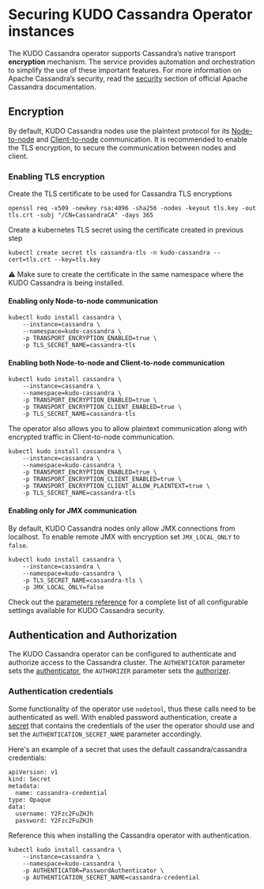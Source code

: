 # Securing KUDO Cassandra Operator instances

The KUDO Cassandra operator supports Cassandra’s native transport **encryption**
mechanism. The service provides automation and orchestration to simplify the use
of these important features. For more information on Apache Cassandra’s
security, read the
[security](https://docs.datastax.com/en/cassandra-oss/3.0/cassandra/configuration/secureTOC.html)
section of official Apache Cassandra documentation.

## Encryption

By default, KUDO Cassandra nodes use the plaintext protocol for its
[Node-to-node](https://docs.datastax.com/en/cassandra-oss/3.0/cassandra/configuration/secureSSLNodeToNode.html)
and
[Client-to-node](https://docs.datastax.com/en/cassandra-oss/3.0/cassandra/configuration/secureSSLClientToNode.html)
communication. It is recommended to enable the TLS encryption, to secure the
communication between nodes and client.

### Enabling TLS encryption

Create the TLS certificate to be used for Cassandra TLS encryptions

```
openssl req -x509 -newkey rsa:4096 -sha256 -nodes -keyout tls.key -out tls.crt -subj "/CN=CassandraCA" -days 365
```

Create a kubernetes TLS secret using the certificate created in previous step

```
kubectl create secret tls cassandra-tls -n kudo-cassandra --cert=tls.crt --key=tls.key
```

:warning: Make sure to create the certificate in the same namespace where the
KUDO Cassandra is being installed.

#### Enabling only Node-to-node communication

```
kubectl kudo install cassandra \
    --instance=cassandra \
    --namespace=kudo-cassandra \
    -p TRANSPORT_ENCRYPTION_ENABLED=true \
    -p TLS_SECRET_NAME=cassandra-tls
```

#### Enabling both Node-to-node and Client-to-node communication

```
kubectl kudo install cassandra \
    --instance=cassandra \
    --namespace=kudo-cassandra \
    -p TRANSPORT_ENCRYPTION_ENABLED=true \
    -p TRANSPORT_ENCRYPTION_CLIENT_ENABLED=true \
    -p TLS_SECRET_NAME=cassandra-tls
```

The operator also allows you to allow plaintext communication along with
encrypted traffic in Client-to-node communication.

```
kubectl kudo install cassandra \
    --instance=cassandra \
    --namespace=kudo-cassandra \
    -p TRANSPORT_ENCRYPTION_ENABLED=true \
    -p TRANSPORT_ENCRYPTION_CLIENT_ENABLED=true \
    -p TRANSPORT_ENCRYPTION_CLIENT_ALLOW_PLAINTEXT=true \
    -p TLS_SECRET_NAME=cassandra-tls
```

#### Enabling only for JMX communication

By default, KUDO Cassandra nodes only allow JMX connections from localhost. To
enable remote JMX with encryption set `JMX_LOCAL_ONLY` to `false`.

```
kubectl kudo install cassandra \
    --instance=cassandra \
    --namespace=kudo-cassandra \
    -p TLS_SECRET_NAME=cassandra-tls \
    -p JMX_LOCAL_ONLY=false
```

Check out the [parameters reference](./parameters.md) for a complete list of all
configurable settings available for KUDO Cassandra security.

## Authentication and Authorization

The KUDO Cassandra operator can be configured to authenticate and authorize
access to the Cassandra cluster. The `AUTHENTICATOR` parameter sets the
[authenticator](http://cassandra.apache.org/doc/3.11/operating/security.html#authentication),
the `AUTHORIZER` parameter sets the
[authorizer](http://cassandra.apache.org/doc/3.11/operating/security.html#authorization).

### Authentication credentials

Some functionality of the operator use `nodetool`, thus these calls need to be
authenticated as well. With enabled password authentication, create a
[secret](https://kubernetes.io/docs/concepts/configuration/secret/) that
contains the credentials of the user the operator should use and set the
`AUTHENTICATION_SECRET_NAME` parameter accordingly.

Here's an example of a secret that uses the default cassandra/cassandra
credentials:

```
apiVersion: v1
kind: Secret
metadata:
  name: cassandra-credential
type: Opaque
data:
  username: Y2Fzc2FuZHJh
  password: Y2Fzc2FuZHJh
```

Reference this when installing the Cassandra operator with authentication.

```
kubectl kudo install cassandra \
    --instance=cassandra \
    --namespace=kudo-cassandra \
    -p AUTHENTICATOR=PasswordAuthenticator \
    -p AUTHENTICATION_SECRET_NAME=cassandra-credential
```
